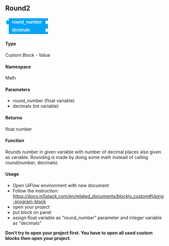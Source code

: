 ## Round2

![Main block image](images/main_block.png)

#### Type

Custom Block - Value

#### Namespace

 Math

#### Parameters

- round_number (float variable)
- decimals (int variable)

#### Returns

float number

#### Function

Rounds number in given variable with number of decimal places also given as variable. Rounding is made by doing some math instead of calling round(number, decimals).

#### Usage

- Open UiFlow environment with new document
- Follow the instruction: https://docs.m5stack.com/en/related_documents/blockly_custom#Using-program-block
- open your project
- put block on panel
- assign float variable as "round_number" parameter and integer variable as "decimals"



**Don't try to open your project first. You have to open all used custom blocks then open your project.**

